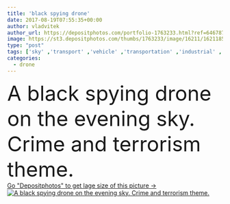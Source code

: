 ```yaml
---
title: 'black spying drone'
date: 2017-08-19T07:55:35+00:00
author: vladvitek
author_url: https://depositphotos.com/portfolio-1763233.html?ref=64678756
image: https://st3.depositphotos.com/thumbs/1763233/image/16211/162118536/api_thumb_450.jpg?forcejpeg=true
type: "post"
tags: ['sky' ,'transport' ,'vehicle' ,'transportation' ,'industrial' ,'technology' ,'watch' ,'industry' ,'night' ,'professional' ,'camera' ,'security' ,'criminal' ,'crime' ,'military' ,'pirate' ,'robot' ,'attack' ,'aircraft' ,'helicopter' ,'war' ,'terrorism' ,'army' ,'spying' ,'spy' ,'warrior' ,'alien' ,'weapons' ,'plane' ,'laser' ,'aviation' ,'aerial' ,'illegal' ,'terrorist' ,'piracy' ,'hacker' ,'fighter' ,'aerospace' ,'monitoring' ,'terror' ,'aeroplane' ,'hacking' ,'copter' ,'stealth' ,'spyware' ,'drone' ,'intruder' ,'uav' ,'Star Wars' ,'quadrocopter' ]
categories: 
  - drone
---
```

<div aling="center">
            <font size="60"> A black spying drone on the evening sky. Crime and terrorism theme.</font>   
</div>
<div>
    <a href='https://st3.depositphotos.com/thumbs/1763233/image/16211/162118536/api_thumb_450.jpg?forcejpeg=true?ref=64678756' target=_blank > Go "Depositphotos" to get lage size of this picture ->
        <img href='https://st3.depositphotos.com/thumbs/1763233/image/16211/162118536/api_thumb_450.jpg?forcejpeg=true?ref=64678756' src='https://st3.depositphotos.com/1763233/16211/i/950/depositphotos_162118536-stock-photo-black-spying-drone.jpg?forcejpeg=true' alt='A black spying drone on the evening sky. Crime and terrorism theme.' >
    </a>
</div>
